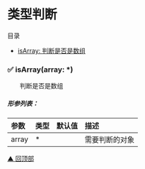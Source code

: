 # 类型判断

<span id="top">目录</span>
* [ isArray: 判断是否是数组](#isArray)


### <span id="isArray">✅ isArray(array: *)</span>
&emsp;&emsp;判断是否是数组

##### 形参列表：
| 参数 | 类型  |  默认值         | 描述 |
| :--- | :---- | :------------- |:---- |
| array | * |  | 需要判断的对象 |


[▲ 回顶部](#top)
